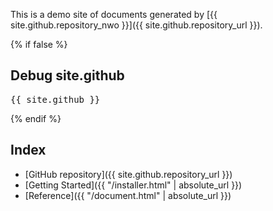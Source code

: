 This is a demo site of documents generated by [{{ site.github.repository_nwo }}]({{ site.github.repository_url }}).

{% if false %}
## Debug site.github
<pre>{{ site.github }}</pre>
{% endif %}

## Index

- [GitHub repository]({{ site.github.repository_url }})
- [Getting Started]({{ "/installer.html" | absolute_url }})
- [Reference]({{ "/document.html" | absolute_url }})
